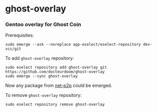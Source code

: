 # ghost-overlay
### Gentoo overlay for Ghost Coin

Prerequisites:
	
	sudo emerge --ask --noreplace app-eselect/eselect-repository dev-vcs/git

To add `ghost-overlay` repository:

	sudo eselect repository add ghost-overlay git https://github.com/docteurdoom/ghost-overlay
	sudo emerge --sync ghost-overlay

Now any package from [net-p2p](net-p2p) could be emerged.

To remove `ghost-overlay` repository:
	
	sudo eselect repository remove ghost-overlay
